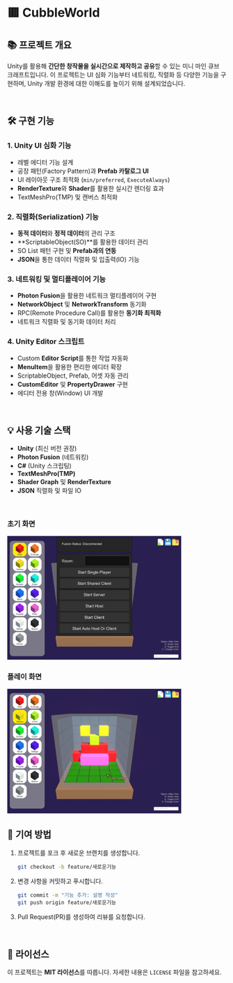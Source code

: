 # 🟥 CubbleWorld

## 📚 프로젝트 개요  
Unity를 활용해 **간단한 창작물을 실시간으로 제작하고 공유**할 수 있는 미니 마인 큐브 크래프트입니다. 이 프로젝트는 UI 심화 기능부터 네트워킹, 직렬화 등 다양한 기능을 구현하며, Unity 개발 환경에 대한 이해도를 높이기 위해 설계되었습니다.  

<br>

## 🛠️ 구현 기능  

### **1. Unity UI 심화 기능**
- 레벨 에디터 기능 설계  
- 공장 패턴(Factory Pattern)과 **Prefab 카탈로그 UI**  
- UI 레이아웃 구조 최적화 (`min/preferred`, `ExecuteAlways`)  
- **RenderTexture**와 **Shader**를 활용한 실시간 렌더링 효과  
- TextMeshPro(TMP) 및 캔버스 최적화  

### **2. 직렬화(Serialization) 기능**
- **동적 데이터**와 **정적 데이터**의 관리 구조  
- **ScriptableObject(SO)**를 활용한 데이터 관리  
- SO List 패턴 구현 및 **Prefab과의 연동**  
- **JSON**을 통한 데이터 직렬화 및 입출력(IO) 기능  

### **3. 네트워킹 및 멀티플레이어 기능**
- **Photon Fusion**을 활용한 네트워크 멀티플레이어 구현  
- **NetworkObject** 및 **NetworkTransform** 동기화  
- RPC(Remote Procedure Call)를 활용한 **동기화 최적화**  
- 네트워크 직렬화 및 동기화 데이터 처리  

### **4. Unity Editor 스크립트**
- Custom **Editor Script**를 통한 작업 자동화  
- **MenuItem**을 활용한 편리한 에디터 확장  
- ScriptableObject, Prefab, 어셋 자동 관리  
- **CustomEditor** 및 **PropertyDrawer** 구현  
- 에디터 전용 창(Window) UI 개발  

<br>

## 💡 사용 기술 스택
- **Unity** (최신 버전 권장)  
- **Photon Fusion** (네트워킹)  
- **C#** (Unity 스크립팅)  
- **TextMeshPro(TMP)**  
- **Shader Graph** 및 **RenderTexture**  
- **JSON** 직렬화 및 파일 IO  

<br>

### 초기 화면
<img src="Assets/Readme/초기화면.png" alt="초기화면" width="400">

### 플레이 화면
<img src="Assets/Readme/플레이%20화면.png" alt="플레이화면" width="400">

<br>


## 🤝 기여 방법  
1. 프로젝트를 포크 후 새로운 브랜치를 생성합니다.  
   ```bash
   git checkout -b feature/새로운기능
   ```  
2. 변경 사항을 커밋하고 푸시합니다.  
   ```bash
   git commit -m "기능 추가: 설명 작성"
   git push origin feature/새로운기능
   ```  
3. Pull Request(PR)를 생성하여 리뷰를 요청합니다.  

<br>

## 📄 라이선스  
이 프로젝트는 **MIT 라이선스**를 따릅니다. 자세한 내용은 `LICENSE` 파일을 참고하세요.  
